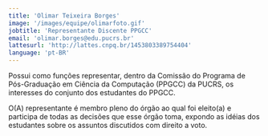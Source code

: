 ```yaml
---
title: 'Olimar Teixeira Borges'
image: '/images/equipe/olimarfoto.gif'
jobtitle: 'Representante Discente PPGCC'
email: 'olimar.borges@edu.pucrs.br'
lattesurl: 'http://lattes.cnpq.br/1453803389754404'
language: 'pt-BR'
---
```


Possui como funções representar, dentro da Comissão do Programa de Pós-Graduação em Ciência da Computação (PPGCC) da PUCRS, os interesses do conjunto dos estudantes do PPGCC.

O(A) representante é membro pleno do órgão ao qual foi eleito(a) e participa de todas as decisões que esse órgão toma, expondo as idéias dos estudantes sobre os assuntos discutidos com direito a voto.
